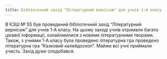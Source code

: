 ```yaml
---
title: Бібліотечний захід "Літературний вернісаж" для учнів 1-А класу
---
```


В КЗШ № 55 був проведений бібліотечний захід “Літературний вернісаж” для учнів 1-А класу. На цьому заході учнів отримали багато цікавої інформації, ознайомилися з новими літературними творами. Також, з учнями 1-А класу була проведено літературна гра проведено літературна гра “Казковий калейдоскоп”. Майже всі учні приймали участь. Захід дуже сподобався.

<slideshow id="72157650236241677"></slideshow>
